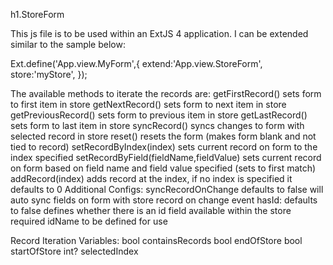 h1.StoreForm 

This js file is to be used within an ExtJS 4 application.  I can be extended similar to the sample below:

Ext.define('App.view.MyForm',{
  extend:'App.view.StoreForm',
  store:'myStore',
});

The available methods to iterate the records are:
getFirstRecord()
  sets form to first item in store
getNextRecord()
  sets form to next item in store
getPreviousRecord()
  sets form to previous item in store
getLastRecord()
  sets form to last item in store
syncRecord()
  syncs changes to form with selected record in store
reset()
  resets the form (makes form blank and not tied to record)
setRecordByIndex(index)
  sets current record on form to the index specified
setRecordByField(fieldName,fieldValue)
  sets current record on form based on field name and field value specified (sets to first match)
addRecord(index)
  adds record at the index, if no index is specified it defaults to 0
Additional Configs:
syncRecordOnChange
  defaults to false
  will auto sync fields on form with store record on change event
hasId:
  defaults to false
  defines whether there is an id field available within the store required idName to be defined for use
  
Record Iteration Variables:
  bool containsRecords
  bool endOfStore
  bool startOfStore
  int? selectedIndex
  
